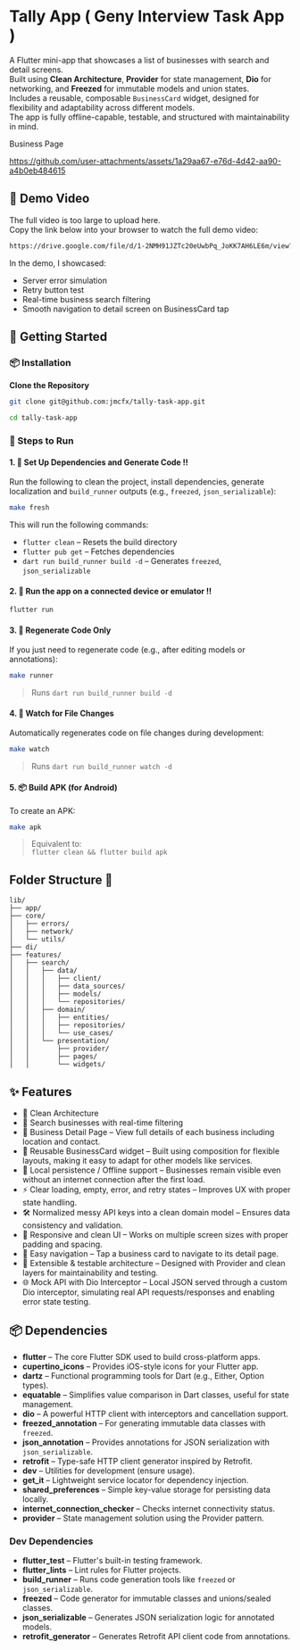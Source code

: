 # Tally App ( Geny Interview Task App )
A Flutter mini-app that showcases a list of businesses with search and detail screens.  
Built using **Clean Architecture**, **Provider** for state management, **Dio** for networking, and **Freezed** for immutable models and union states.  
Includes a reusable, composable `BusinessCard` widget, designed for flexibility and adaptability across different models.  
The app is fully offline-capable, testable, and structured with maintainability in mind.


Business Page





https://github.com/user-attachments/assets/1a29aa67-e76d-4d42-aa90-a4b0eb484615






## 📌 Demo Video
 
The full video is too large to upload here.  
Copy the link below into your browser to watch the full demo video:

```bash
https://drive.google.com/file/d/1-2NMH91JZTc20eUwbPq_JoKK7AH6LE6m/view?usp=sharing
```
In the demo, I showcased:

- Server error simulation  
- Retry button test  
- Real-time business search filtering  
- Smooth navigation to detail screen on BusinessCard tap



## 🚀 Getting Started

### 📦 Installation

**Clone the Repository**

```bash
git clone git@github.com:jmcfx/tally-task-app.git

cd tally-task-app
```

### 🚀 Steps to Run




#### 1. 🔧 Set Up Dependencies and Generate Code ‼️

Run the following to clean the project, install dependencies, generate localization and `build_runner` outputs (e.g., `freezed`, `json_serializable`):
```bash
make fresh
``` 
This will run the following commands:


-   `flutter clean` – Resets the build directory
-   `flutter pub get` – Fetches dependencies
-   `dart run build_runner build -d` – Generates `freezed`, `json_serializable`

#### 2. 🚀 Run the app on a connected device or emulator ‼️

```bash
flutter run
```

#### 3. 🔄 Regenerate Code Only

If you just need to regenerate code (e.g., after editing models or annotations):

```bash
make runner
```

> Runs `dart run build_runner build -d`

#### 4. 👀 Watch for File Changes

Automatically regenerates code on file changes during development:
```bash
make watch
```

> Runs `dart run build_runner watch -d`

#### 5. 📦 Build APK (for Android)

To create an APK:
```bash
make apk
``` 

> Equivalent to:  
> `flutter clean && flutter build apk`


## Folder Structure :open_file_folder:

```
lib/
├── app/
├── core/
│   ├── errors/
│   ├── network/
│   └── utils/
├── di/
├── features/
│   ├── search/
│   │   ├── data/
│   │   │   ├── client/
│   │   │   ├── data_sources/
│   │   │   ├── models/
│   │   │   └── repositories/
│   │   ├── domain/
│   │   │   ├── entities/
│   │   │   ├── repositories/
│   │   │   └── use_cases/
│   │   └── presentation/
│   │       ├── provider/
│   │       ├── pages/
│   │       └── widgets/
```

## ✨ Features

- 🧼 Clean Architecture  
- 🔎 Search businesses with real-time filtering  
- 📝 Business Detail Page – View full details of each business including location and contact.  
- 🧩 Reusable BusinessCard widget – Built using composition for flexible layouts, making it easy to adapt for other models like services.  
- 💾 Local persistence / Offline support – Businesses remain visible even without an internet connection after the first load.  
- ⚡ Clear loading, empty, error, and retry states – Improves UX with proper state handling.  
- 🛠 Normalized messy API keys into a clean domain model – Ensures data consistency and validation.  
- 📱 Responsive and clean UI – Works on multiple screen sizes with proper padding and spacing.  
- 🔗 Easy navigation – Tap a business card to navigate to its detail page.  
- 🔄 Extensible & testable architecture – Designed with Provider and clean layers for maintainability and testing.  
- 🌐 Mock API with Dio Interceptor – Local JSON served through a custom Dio interceptor, simulating real API requests/responses and enabling error state testing.  


## 📦 Dependencies

- **flutter** – The core Flutter SDK used to build cross-platform apps.
- **cupertino_icons** – Provides iOS-style icons for your Flutter app.
- **dartz** – Functional programming tools for Dart (e.g., Either, Option types).
- **equatable** – Simplifies value comparison in Dart classes, useful for state management.
- **dio** – A powerful HTTP client with interceptors and cancellation support.
- **freezed_annotation** – For generating immutable data classes with `freezed`.
- **json_annotation** – Provides annotations for JSON serialization with `json_serializable`.
- **retrofit** – Type-safe HTTP client generator inspired by Retrofit.
- **dev** – Utilities for development (ensure usage).
- **get_it** – Lightweight service locator for dependency injection.
- **shared_preferences** – Simple key-value storage for persisting data locally.
- **internet_connection_checker** – Checks internet connectivity status.
- **provider** – State management solution using the Provider pattern.

### Dev Dependencies

- **flutter_test** – Flutter's built-in testing framework.
- **flutter_lints** – Lint rules for Flutter projects.
- **build_runner** – Runs code generation tools like `freezed` or `json_serializable`.
- **freezed** – Code generator for immutable classes and unions/sealed classes.
- **json_serializable** – Generates JSON serialization logic for annotated models.
- **retrofit_generator** – Generates Retrofit API client code from annotations.
